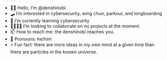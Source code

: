 - 🥷🏿 Hello, I’m @denshinobi
- 🛹 I’m interested in cybersecurity, wing chun, parkour, and longboarding
- 🔐 I’m currently learning cybersecurity
- 🫱🏿‍🫲🏽 I’m looking to collaborate on no projects at the moment.
- 📫 How to reach me: the denshinobi reaches you.
- 🎩 Pronouns: he/him
- ⚡ Fun fact: there are more ideas in my own mind at a given time than there are particles in the known universe.


